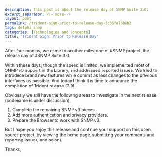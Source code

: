 ```yaml
---
description: This post is about the release day of SNMP Suite 3.0.
excerpt_separator: <!--more-->
layout: post
permalink: /trident-sign-prior-to-release-day-5c36fa76b8b2
tags: delphi snmp
categories: [Technologies and Concepts]
title: 'Trident Sign: Prior to Release Day'
---
```

After four months, we come to another milestone of #SNMP project, the release day of #SNMP Suite 3.0.
<!--more-->

Within these days, though the speed is limited, we implemented most of SNMP v3 support in the Library, and addressed reported issues. We tried to introduce brand new features while commit as less changes to the
previous interfaces as possible. And today I think it is time to announce the completion of Trident release (3.0).

Obviously we still have the following areas to investigate in the next release (codename is under discussion),

1. Complete the remaining SNMP v3 pieces.
1. Add more authentication and privacy providers.
1. Prepare the Browser to work with SNMP v3.

But I hope you enjoy this release and continue your support on this open source project (by viewing the home page, submitting your comments and reporting issues, and so on).

Thanks,

